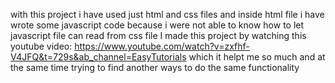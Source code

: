 with this project i have used just html and css files and inside html file i have wrote some javascript code because i were not able to know how to let javascript file can read from css file
I made this project by watching  this youtube video: https://www.youtube.com/watch?v=zxfhf-V4JFQ&t=729s&ab_channel=EasyTutorials
which it helpt me so much and at the same time trying to find another ways to do the same functionality

